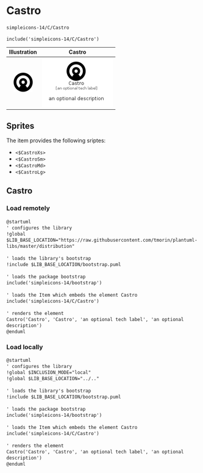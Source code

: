 # Castro


```text
simpleicons-14/C/Castro
```

```text
include('simpleicons-14/C/Castro')
```



| Illustration | Castro |
| :---: | :---: |
| ![illustration for Illustration](../../simpleicons-14/C/Castro.png) | ![illustration for Castro](../../simpleicons-14/C/Castro.Local.png) |



## Sprites
The item provides the following sriptes:

- `<$CastroXs>`
- `<$CastroSm>`
- `<$CastroMd>`
- `<$CastroLg>`





## Castro

### Load remotely
```plantuml
@startuml
' configures the library
!global $LIB_BASE_LOCATION="https://raw.githubusercontent.com/tmorin/plantuml-libs/master/distribution"

' loads the library's bootstrap
!include $LIB_BASE_LOCATION/bootstrap.puml

' loads the package bootstrap
include('simpleicons-14/bootstrap')

' loads the Item which embeds the element Castro
include('simpleicons-14/C/Castro')

' renders the element
Castro('Castro', 'Castro', 'an optional tech label', 'an optional description')
@enduml
```

### Load locally
```plantuml
@startuml
' configures the library
!global $INCLUSION_MODE="local"
!global $LIB_BASE_LOCATION="../.."

' loads the library's bootstrap
!include $LIB_BASE_LOCATION/bootstrap.puml

' loads the package bootstrap
include('simpleicons-14/bootstrap')

' loads the Item which embeds the element Castro
include('simpleicons-14/C/Castro')

' renders the element
Castro('Castro', 'Castro', 'an optional tech label', 'an optional description')
@enduml
```

